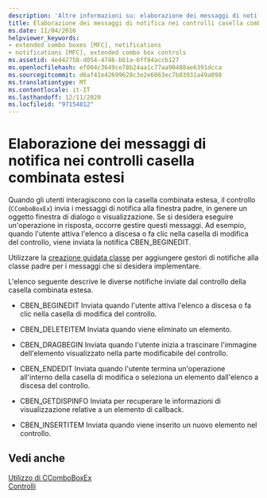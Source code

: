 ```yaml
---
description: 'Altre informazioni su: elaborazione dei messaggi di notifica nei controlli casella combinata estesa'
title: Elaborazione dei messaggi di notifica nei controlli casella combinata estesi
ms.date: 11/04/2016
helpviewer_keywords:
- extended combo boxes [MFC], notifications
- notifications [MFC], extended combo box controls
ms.assetid: 4e442758-d054-4746-bb1a-6ff84accb127
ms.openlocfilehash: ef004c3649ce78b24aa1c77aa90488ae6391dcca
ms.sourcegitcommit: d6af41e42699628c3e2e6063ec7b03931a49a098
ms.translationtype: MT
ms.contentlocale: it-IT
ms.lasthandoff: 12/11/2020
ms.locfileid: "97154812"
---
```

# <a name="processing-notification-messages-in-extended-combo-box-controls"></a>Elaborazione dei messaggi di notifica nei controlli casella combinata estesi

Quando gli utenti interagiscono con la casella combinata estesa, il controllo (`CComboBoxEx`) invia i messaggi di notifica alla finestra padre, in genere un oggetto finestra di dialogo o visualizzazione. Se si desidera eseguire un'operazione in risposta, occorre gestire questi messaggi. Ad esempio, quando l'utente attiva l'elenco a discesa o fa clic nella casella di modifica del controllo, viene inviata la notifica CBEN_BEGINEDIT.

Utilizzare la [creazione guidata classe](reference/mfc-class-wizard.md) per aggiungere gestori di notifiche alla classe padre per i messaggi che si desidera implementare.

L'elenco seguente descrive le diverse notifiche inviate dal controllo della casella combinata estesa.

- CBEN_BEGINEDIT Inviata quando l'utente attiva l'elenco a discesa o fa clic nella casella di modifica del controllo.

- CBEN_DELETEITEM Inviata quando viene eliminato un elemento.

- CBEN_DRAGBEGIN Inviata quando l'utente inizia a trascinare l'immagine dell'elemento visualizzato nella parte modificabile del controllo.

- CBEN_ENDEDIT Inviata quando l'utente termina un'operazione all'interno della casella di modifica o seleziona un elemento dall'elenco a discesa del controllo.

- CBEN_GETDISPINFO Inviata per recuperare le informazioni di visualizzazione relative a un elemento di callback.

- CBEN_INSERTITEM Inviata quando viene inserito un nuovo elemento nel controllo.

## <a name="see-also"></a>Vedi anche

[Utilizzo di CComboBoxEx](using-ccomboboxex.md)<br/>
[Controlli](controls-mfc.md)
